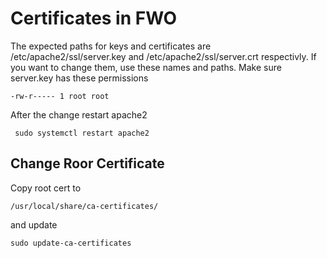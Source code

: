 # Certificates in FWO

The expected paths for keys and certificates are /etc/apache2/ssl/server.key and /etc/apache2/ssl/server.crt respectivly. If you want to change them, use these names and paths. Make sure server.key has these permissions

```
-rw-r----- 1 root root
```

After the change restart apache2

```
 sudo systemctl restart apache2
```

## Change Roor Certificate

Copy root cert to

```
/usr/local/share/ca-certificates/
```

and update

```
sudo update-ca-certificates
```

